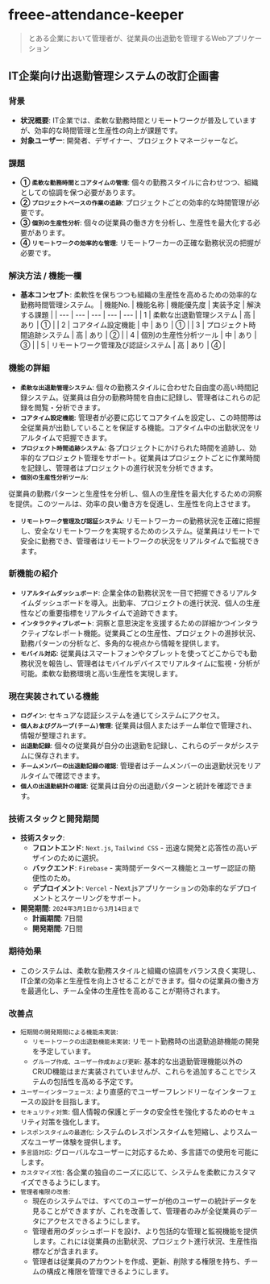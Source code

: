 # freee-attendance-keeper
> とある企業において管理者が、従業員の出退勤を管理するWebアプリケーション

## **IT企業向け出退勤管理システムの改訂企画書**

### 背景

- **状況概要**: IT企業では、柔軟な勤務時間とリモートワークが普及していますが、効率的な時間管理と生産性の向上が課題です。
- **対象ユーザー**: 開発者、デザイナー、プロジェクトマネージャーなど。

### 課題

- **① `柔軟な勤務時間とコアタイムの管理`**: 個々の勤務スタイルに合わせつつ、組織としての協調を保つ必要があります。
- **② `プロジェクトベースの作業の追跡`**: プロジェクトごとの効率的な時間管理が必要です。
- **③ `個別の生産性分析`**: 個々の従業員の働き方を分析し、生産性を最大化する必要があります。
- **④ `リモートワークの効率的な管理`**: リモートワーカーの正確な勤務状況の把握が必要です。

### 解決方法 / 機能一欄

- **基本コンセプト**: 柔軟性を保ちつつも組織の生産性を高めるための効率的な勤務時間管理システム。
    | 機能No. | 機能名称 | 機能優先度 | 実装予定 | 解決する課題 |
    | --- | --- | --- | --- | --- |
    | 1 | 柔軟な出退勤管理システム | 高 | あり | ① |
    | 2 | コアタイム設定機能 | 中 | あり | ① |
    | 3 | プロジェクト時間追跡システム | 高 | あり | ② |
    | 4 | 個別の生産性分析ツール | 中 | あり | ③ |
    | 5 | リモートワーク管理及び認証システム | 高 | あり | ④ |

### 機能の詳細

- **`柔軟な出退勤管理システム`**: 個々の勤務スタイルに合わせた自由度の高い時間記録システム。従業員は自分の勤務時間を自由に記録し、管理者はこれらの記録を閲覧・分析できます。
- **`コアタイム設定機能`**: 管理者が必要に応じてコアタイムを設定し、この時間帯は全従業員が出勤していることを保証する機能。コアタイム中の出勤状況をリアルタイムで把握できます。
- **`プロジェクト時間追跡システム`**: 各プロジェクトにかけられた時間を追跡し、効率的なプロジェクト管理をサポート。従業員はプロジェクトごとに作業時間を記録し、管理者はプロジェクトの進行状況を分析できます。
- **`個別の生産性分析ツール`**:

 従業員の勤務パターンと生産性を分析し、個人の生産性を最大化するための洞察を提供。このツールは、効率の良い働き方を促進し、生産性を向上させます。
- **`リモートワーク管理及び認証システム`**: リモートワーカーの勤務状況を正確に把握し、安全なリモートワークを実現するためのシステム。従業員はリモートで安全に勤務でき、管理者はリモートワークの状況をリアルタイムで監視できます。

### 新機能の紹介

- **`リアルタイムダッシュボード`**: 企業全体の勤務状況を一目で把握できるリアルタイムダッシュボードを導入。出勤率、プロジェクトの進行状況、個人の生産性などの重要指標をリアルタイムで追跡できます。
- **`インタラクティブレポート`**: 洞察と意思決定を支援するための詳細かつインタラクティブなレポート機能。従業員ごとの生産性、プロジェクトの進捗状況、勤務パターンの分析など、多角的な視点から情報を提供します。
- **`モバイル対応`**: 従業員はスマートフォンやタブレットを使ってどこからでも勤務状況を報告し、管理者はモバイルデバイスでリアルタイムに監視・分析が可能。柔軟な勤務環境と高い生産性を実現します。

### 現在実装されている機能

- **`ログイン`**: セキュアな認証システムを通じてシステムにアクセス。
- **`個人およびグループ(チーム)管理`**: 従業員は個人またはチーム単位で管理され、情報が整理されます。
- **`出退勤記録`**: 個々の従業員が自分の出退勤を記録し、これらのデータがシステムに保存されます。
- **`チームメンバーの出退勤記録の確認`**: 管理者はチームメンバーの出退勤状況をリアルタイムで確認できます。
- **`個人の出退勤統計の確認`**: 従業員は自分の出退勤パターンと統計を確認できます。

### 技術スタックと開発期間

- **技術スタック**:
    - **フロントエンド**: `Next.js`, `Tailwind CSS` - 迅速な開発と応答性の高いデザインのために選択。
    - **バックエンド**: `Firebase` - 実時間データベース機能とユーザー認証の簡便性のため。
    - **デプロイメント**: `Vercel` - Next.jsアプリケーションの効率的なデプロイメントとスケーリングをサポート。
- **開発期間**: `2024年3月1日から3月14日まで`
    - **計画期間**: 7日間
    - **開発期間**: 7日間

### 期待効果

- このシステムは、柔軟な勤務スタイルと組織の協調をバランス良く実現し、IT企業の効率と生産性を向上させることができます。個々の従業員の働き方を最適化し、チーム全体の生産性を高めることが期待されます。

### 改善点
- `短期間の開発期間による機能未実装`:
  - `リモートワークの出退勤機能未実装`: リモート勤務時の出退勤追跡機能の開発を予定しています。
  - `グループ作成、ユーザー作成および更新`: 基本的な出退勤管理機能以外のCRUD機能はまだ実装されていませんが、これらを追加することでシステムの包括性を高める予定です。
- `ユーザーインターフェース`: より直感的でユーザーフレンドリーなインターフェースの設計を目指します。
- `セキュリティ対策`: 個人情報の保護とデータの安全性を強化するためのセキュリティ対策を強化します。
- `レスポンスタイムの最適化`: システムのレスポンスタイムを短縮し、よりスムーズなユーザー体験を提供します。
- `多言語対応`: グローバルなユーザーに対応するため、多言語での使用を可能にします。
- `カスタマイズ性`: 各企業の独自のニーズに応じて、システムを柔軟にカスタマイズできるようにします。
- `管理者権限の改善`:
  - 現在のシステムでは、すべてのユーザーが他のユーザーの統計データを見ることができますが、これを改善して、管理者のみが全従業員のデータにアクセスできるようにします。
  - 管理者用のダッシュボードを設け、より包括的な管理と監視機能を提供します。これには従業員の出勤状況、プロジェクト進行状況、生産性指標などが含まれます。
  - 管理者は従業員のアカウントを作成、更新、削除する権限を持ち、チームの構成と権限を管理できるようにします。
